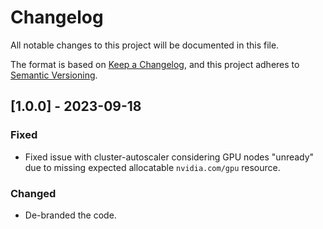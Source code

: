 # Changelog

All notable changes to this project will be documented in this file.

The format is based on [Keep a Changelog](https://keepachangelog.com/en/1.0.0/),
and this project adheres to [Semantic Versioning](https://semver.org/spec/v2.0.0.html).

## [1.0.0] - 2023-09-18

### Fixed

- Fixed issue with cluster-autoscaler considering GPU nodes "unready" due to missing expected allocatable `nvidia.com/gpu` resource.

### Changed

- De-branded the code.
